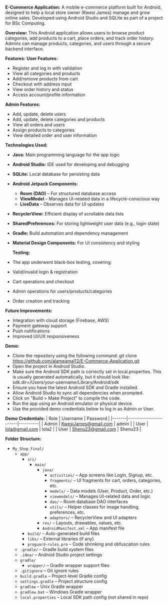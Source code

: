 **E-Commerce Application:**
A mobile e-commerce platform built for Android, designed to help a local store owner (Kwesi James) manage and grow online sales. Developed using Android Studio and SQLite as part of a project for BSc Computing.

**Overview:**
This Android application allows users to browse product categories, add products to a cart, place orders, and track order history. Admins can manage products, categories, and users through a secure backend interface.

**Features:**
**User Features:**
- Register and log in with validation
- View all categories and products
- Add/remove products from cart
- Checkout with address input
- View order history and status
- Access account/profile information

**Admin Features:**
- Add, update, delete users
- Add, update, delete categories and products
- View all orders and users
- Assign products to categories
- View detailed order and user information

**Technologies Used:**
- **Java:** Main programming language for the app logic
- **Android Studio:** IDE used for developing and debugging
- **SQLite:** Local database for persisting data
- **Android Jetpack Components:**
  
    - **Room (DAO)** – For structured database access
    - **ViewModel** – Manages UI-related data in a lifecycle-conscious way
    - **LiveData** – Observes data for UI updates
    
- **RecyclerView:** Efficient display of scrollable data lists
- **SharedPreferences:** For storing lightweight user data (e.g., login state)
- **Gradle:** Build automation and dependency management
- **Material Design Components:** For UI consistency and styling

  **Testing:**
- The app underwent black-box testing, covering:
- Valid/invalid login & registration
- Cart operations and checkout
- Admin operations for users/products/categories
- Order creation and tracking
  
**Future Improvements:**
- Integration with cloud storage (Firebase, AWS)
- Payment gateway support
- Push notifications
- Improved UI/UX responsiveness

**Demo:**
- Clone the repository using the following command:
git clone https://github.com/alameamal12/E-Commerce-Application.git
- Open the project in Android Studio.
- Make sure the Android SDK path is correctly set in local.properties.
This is usually generated automatically, but it should look like:
sdk.dir=/Users/your-username/Library/Android/sdk
- Ensure you have the latest Android SDK and Gradle installed.
- Allow Android Studio to sync all dependencies when prompted.
- Click on "Build > Make Project" to compile the code.
- Run the app using an Android emulator or physical device.
- Use the provided demo credentials below to log in as Admin or User.
 
**Demo Credentials:**
| Role  | Username              | Password |
|-------|-----------------------|----------|
| Admin | KwesiJames@gmail.com | admin    |
| User  | lola@gmail.com        | lola2    |
| User  | Shenu23@gmail.com     | Shenu23  |

**Folder Structure:**

- `My_Shop_Final/`  
  - `app/`  
    - `src/`  
      - `main/`  
        - `java/`  
          - `activities/` – App screens like Login, Signup, etc.  
          - `fragments/` – UI fragments for cart, orders, categories, etc.  
          - `models/` – Data models (User, Product, Order, etc.)  
          - `viewmodels/` – Manages UI-related data and logic  
          - `dao/` – Room database DAO interfaces  
          - `utils/` – Helper classes for image handling, preferences, etc.  
          - `adapters/` – RecyclerView and UI adapters  
        - `res/` – Layouts, drawables, values, etc.  
        - `AndroidManifest.xml` – App manifest file  
    - `build/` – Auto-generated build files  
    - `libs/` – External libraries (if any)  
    - `proguard-rules.pro` – Code shrinking and obfuscation rules  
  - `.gradle/` – Gradle build system files  
  - `.idea/` – Android Studio project settings  
  - `gradle/`  
    - `wrapper/` – Gradle wrapper support files  
  - `.gitignore` – Git ignore rules  
  - `build.gradle` – Project-level Gradle config  
  - `settings.gradle` – Project structure config  
  - `gradlew` – Unix Gradle wrapper  
  - `gradlew.bat` – Windows Gradle wrapper  
  - `local.properties` – Local SDK path config (not shared in repo)  
